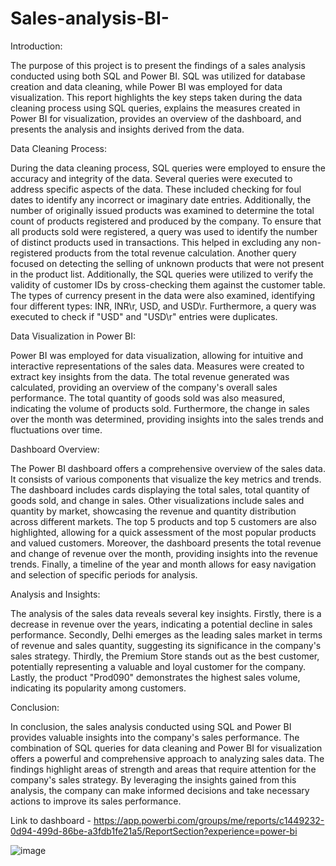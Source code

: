 # Sales-analysis-BI-

Introduction:


The purpose of this project is to present the findings of a sales analysis conducted using both SQL and Power BI. SQL was utilized for database creation and data cleaning, while Power BI was employed for data visualization. This report highlights the key steps taken during the data cleaning process using SQL queries, explains the measures created in Power BI for visualization, provides an overview of the dashboard, and presents the analysis and insights derived from the data.



Data Cleaning Process:


During the data cleaning process, SQL queries were employed to ensure the accuracy and integrity of the data. Several queries were executed to address specific aspects of the data. These included checking for foul dates to identify any incorrect or imaginary date entries. Additionally, the number of originally issued products was examined to determine the total count of products registered and produced by the company. To ensure that all products sold were registered, a query was used to identify the number of distinct products used in transactions. This helped in excluding any non-registered products from the total revenue calculation. Another query focused on detecting the selling of unknown products that were not present in the product list. Additionally, the SQL queries were utilized to verify the validity of customer IDs by cross-checking them against the customer table. The types of currency present in the data were also examined, identifying four different types: INR, INR\r, USD, and USD\r. Furthermore, a query was executed to check if "USD" and "USD\r" entries were duplicates.



Data Visualization in Power BI:


Power BI was employed for data visualization, allowing for intuitive and interactive representations of the sales data. Measures were created to extract key insights from the data. The total revenue generated was calculated, providing an overview of the company's overall sales performance. The total quantity of goods sold was also measured, indicating the volume of products sold. Furthermore, the change in sales over the month was determined, providing insights into the sales trends and fluctuations over time.

Dashboard Overview:


The Power BI dashboard offers a comprehensive overview of the sales data. It consists of various components that visualize the key metrics and trends. The dashboard includes cards displaying the total sales, total quantity of goods sold, and change in sales. Other visualizations include sales and quantity by market, showcasing the revenue and quantity distribution across different markets. The top 5 products and top 5 customers are also highlighted, allowing for a quick assessment of the most popular products and valued customers. Moreover, the dashboard presents the total revenue and change of revenue over the month, providing insights into the revenue trends. Finally, a timeline of the year and month allows for easy navigation and selection of specific periods for analysis.



Analysis and Insights:


The analysis of the sales data reveals several key insights. Firstly, there is a decrease in revenue over the years, indicating a potential decline in sales performance. Secondly, Delhi emerges as the leading sales market in terms of revenue and sales quantity, suggesting its significance in the company's sales strategy. Thirdly, the Premium Store stands out as the best customer, potentially representing a valuable and loyal customer for the company. Lastly, the product "Prod090" demonstrates the highest sales volume, indicating its popularity among customers.



Conclusion:


In conclusion, the sales analysis conducted using SQL and Power BI provides valuable insights into the company's sales performance. The combination of SQL queries for data cleaning and Power BI for visualization offers a powerful and comprehensive approach to analyzing sales data. The findings highlight areas of strength and areas that require attention for the company's sales strategy. By leveraging the insights gained from this analysis, the company can make informed decisions and take necessary actions to improve its sales performance.


Link to dashboard - 
https://app.powerbi.com/groups/me/reports/c1449232-0d94-499d-86be-a3fdb1fe21a5/ReportSection?experience=power-bi


![image](https://github.com/radit242/Sales-analysis-BI-/assets/107355525/0a1ee754-ec62-45e8-9bca-ef28d18cd1f7)







